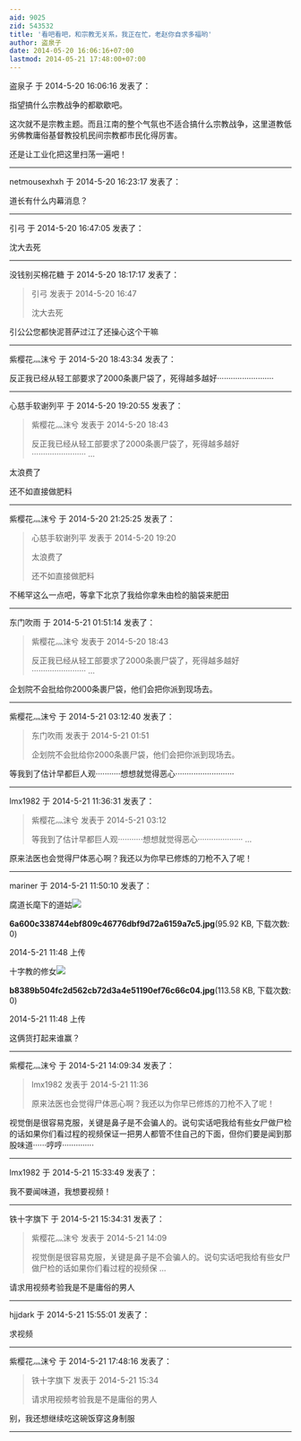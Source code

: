 ```yaml
---
aid: 9025
zid: 543532
title: '看吧看吧，和宗教无关系，我正在忙，老赵你自求多福哟'
author: 盗泉子
date: 2014-05-20 16:06:16+07:00
lastmod: 2014-05-21 17:48:00+07:00
---
```


盗泉子 于 2014-5-20 16:06:16 发表了：

指望搞什么宗教战争的都歇歇吧。

这次就不是宗教主题。而且江南的整个气氛也不适合搞什么宗教战争，这里道教低劣佛教庸俗基督教投机民间宗教都市民化得厉害。

还是让工业化把这里扫荡一遍吧！

---------

netmousexhxh 于 2014-5-20 16:23:17 发表了：

道长有什么内幕消息？

---------

引弓 于 2014-5-20 16:47:05 发表了：

沈大去死

---------

没钱别买棉花糖 于 2014-5-20 18:17:17 发表了：

> 引弓 发表于 2014-5-20 16:47
> 
> 沈大去死



引公公您都快泥菩萨过江了还操心这个干嘛

---------

紫樱花灬沫兮 于 2014-5-20 18:43:34 发表了：

反正我已经从轻工部要求了2000条裹尸袋了，死得越多越好·························

---------

心慈手软谢列平 于 2014-5-20 19:20:55 发表了：

> 紫樱花灬沫兮 发表于 2014-5-20 18:43
> 
> 反正我已经从轻工部要求了2000条裹尸袋了，死得越多越好························ ...



太浪费了

还不如直接做肥料

---------

紫樱花灬沫兮 于 2014-5-20 21:25:25 发表了：

> 心慈手软谢列平 发表于 2014-5-20 19:20
> 
> 太浪费了
> 
> 还不如直接做肥料



不稀罕这么一点吧，等拿下北京了我给你拿朱由检的脑袋来肥田

---------

东门吹雨 于 2014-5-21 01:51:14 发表了：

> 紫樱花灬沫兮 发表于 2014-5-20 18:43
> 
> 反正我已经从轻工部要求了2000条裹尸袋了，死得越多越好························ ...



企划院不会批给你2000条裹尸袋，他们会把你派到现场去。

---------

紫樱花灬沫兮 于 2014-5-21 03:12:40 发表了：

> 东门吹雨 发表于 2014-5-21 01:51
> 
> 企划院不会批给你2000条裹尸袋，他们会把你派到现场去。



等我到了估计早都巨人观···········想想就觉得恶心··························

---------

lmx1982 于 2014-5-21 11:36:31 发表了：

> 紫樱花灬沫兮 发表于 2014-5-21 03:12
> 
> 等我到了估计早都巨人观···········想想就觉得恶心···················· ...



原来法医也会觉得尸体恶心啊？我还以为你早已修炼的刀枪不入了呢！

---------

mariner 于 2014-5-21 11:50:10 发表了：

腐道长麾下的道姑![](https://mirrors.tuna.tsinghua.edu.cn/osdn/lgqm/72877/114822qvb67tbgq4v4vd6i.jpg)



**6a600c338744ebf809c46776dbf9d72a6159a7c5.jpg**(95.92 KB, 下载次数: 0)



2014-5-21 11:48 上传



十字教的修女![](https://mirrors.tuna.tsinghua.edu.cn/osdn/lgqm/72877/114839nux8aeo6z8o4un67.jpg)



**b8389b504fc2d562cb72d3a4e51190ef76c66c04.jpg**(113.58 KB, 下载次数: 0)



2014-5-21 11:48 上传



这俩货打起来谁赢？

---------

紫樱花灬沫兮 于 2014-5-21 14:09:34 发表了：

> lmx1982 发表于 2014-5-21 11:36
> 
> 原来法医也会觉得尸体恶心啊？我还以为你早已修炼的刀枪不入了呢！



视觉倒是很容易克服，关键是鼻子是不会骗人的。说句实话吧我给有些女尸做尸检的话如果你们看过程的视频保证一把男人都管不住自己的下面，但你们要是闻到那股味道······哼哼··············

---------

lmx1982 于 2014-5-21 15:33:49 发表了：

我不要闻味道，我想要视频！

---------

铁十字旗下 于 2014-5-21 15:34:31 发表了：

> 紫樱花灬沫兮 发表于 2014-5-21 14:09
> 
> 视觉倒是很容易克服，关键是鼻子是不会骗人的。说句实话吧我给有些女尸做尸检的话如果你们看过程的视频保 ...



请求用视频考验我是不是庸俗的男人

---------

hjjdark 于 2014-5-21 15:55:01 发表了：

求视频

---------

紫樱花灬沫兮 于 2014-5-21 17:48:16 发表了：

> 铁十字旗下 发表于 2014-5-21 15:34
> 
> 请求用视频考验我是不是庸俗的男人



别，我还想继续吃这碗饭穿这身制服

---------

